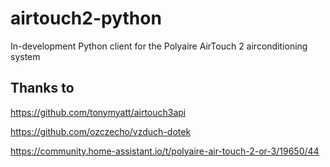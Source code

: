 # airtouch2-python
In-development Python client for the Polyaire AirTouch 2 airconditioning system

## Thanks to
https://github.com/tonymyatt/airtouch3api

https://github.com/ozczecho/vzduch-dotek

https://community.home-assistant.io/t/polyaire-air-touch-2-or-3/19650/44
